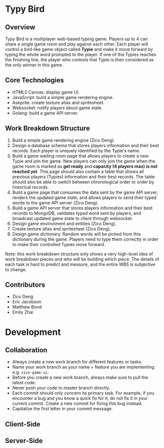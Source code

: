 # Typy Bird

## Overview

Typy Bird is a multiplayer web-based typing game. Players up to 4 can share a
single game room and play against each other. Each player will control a
bird-like game object called **Typie** and make it move forward by typing the
whole word prompted to the player. If one of the Typies reaches the finishing
line, the player who controls that Typie is then considered as the only winner
in this game.

## Core Technologies

* HTML5 Canvas: display game UI.
* JavaScript: build a simple game rendering engine.
* Aseprite: create texture atlas and spritesheet.
* Websocket: notify players about game state.
* Golang: build a game API server.

## Work Breakdown Structure

1. Build a simple game rendering engine (Zico Deng).
2. Design a database schema that stores players information and their best
   records. Each player is uniquely identified by the Typie's name.
3. Build a game waiting room page that allows players to create a new Typie and
   join the game. New players can only join the game when the game room is
   marked as **get ready** and **capacity (4 players max) is not reached yet**.
   This page should also contain a table that shows all previous players
   (Typies) information and their best records. The table should also be able to
   switch between chronological order or order by historical records.
4. Build a game page that consumes the data sent by the game API server, renders
   the updated game state, and allows players to send their typed words to the
   game API server (Zico Deng).
5. Build a game API server that stores players information and their best
   records to MongoDB, validates typed word sent by players, and broadcast
   updated game state to client through websocket.
6. Design game environment and entities (Zico Deng).
7. Create texture atlas and spritesheet (Zico Deng).
8. Design game dictionary. Random words will be picked from this dictionary
   during the game. Players need to type them correctly in order to make their
   controlled Typies move forward.

Note: this work breakdown structure only shows a very high-level idea of work
breakdown pieces and who will be building which piece. The details of each task
is hard to predict and measure, and the entire WBS is subjective to change.

## Contributors

* Zico Deng
* Eric Jacobson
* Matthew Bond
* Emily Zhai

# Development

## Collaboration

* Always create a new work branch for different features or tasks.
* Name your work branch as your name + feature you are implementing. e.g.
  `zico-game-ui`.
* Before you create a new work branch, always make sure to pull the latest code.
* Never push your code to master branch directly.
* Each commit should only concern its primary task. For example, if you
  encounter a bug and you know a quick fix for it, do not fix it in your current
  commit. Create a new commit for fixing this bug instead.
* Capitalize the first letter in your commit message.

## Client-Side

## Server-Side
